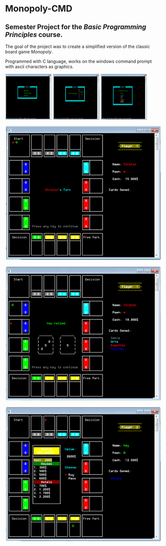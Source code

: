 # Monopoly-CMD
## Semester Project for the *Basic Programming Principles* course.

The goal of the project was to create a simplified version of the classic board game *Monopoly*.

Programmed with C language, works on the windows command prompt with ascii characters as graphics.

<img src="pics/1.png" height="150" width="150">

<img src="pics/2.png" height="150" width="150">

<img src="pics/3.png" height="150" width="150">

![Screenshot](pics/4.png?raw=true "Screenshot 4")

![Screenshot](pics/5.png?raw=true "Screenshot 5")

![Screenshot](pics/6.png?raw=true "Screenshot 6")
